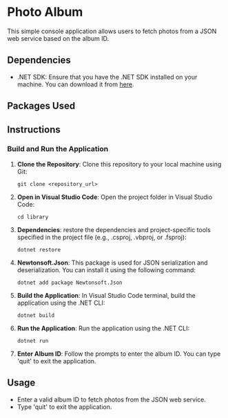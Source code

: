 # Photo Album

This simple console application allows users to fetch photos from a JSON web service based on the album ID.

## Dependencies

- .NET SDK: Ensure that you have the .NET SDK installed on your machine. You can download it from [here](https://dotnet.microsoft.com/download).

## Packages Used

## Instructions

### Build and Run the Application

1. **Clone the Repository**: Clone this repository to your local machine using Git:

    ```
    git clone <repository_url>
    ```

2. **Open in Visual Studio Code**: Open the project folder in Visual Studio Code:

    ```
    cd library
    ```
2. **Dependencies**:  restore the dependencies and project-specific tools specified in the project file (e.g., .csproj, .vbproj, or .fsproj):

    ```
    dotnet restore
    ```
3. **Newtonsoft.Json**: This package is used for JSON serialization and deserialization. You can install it using the following command:

    ```
    dotnet add package Newtonsoft.Json
    ```

4. **Build the Application**: In Visual Studio Code terminal, build the application using the .NET CLI:

    ```
    dotnet build
    ```

5. **Run the Application**: Run the application using the .NET CLI:

    ```
    dotnet run
    ```

6. **Enter Album ID**: Follow the prompts to enter the album ID. You can type 'quit' to exit the application.

## Usage

- Enter a valid album ID to fetch photos from the JSON web service.
- Type 'quit' to exit the application.

